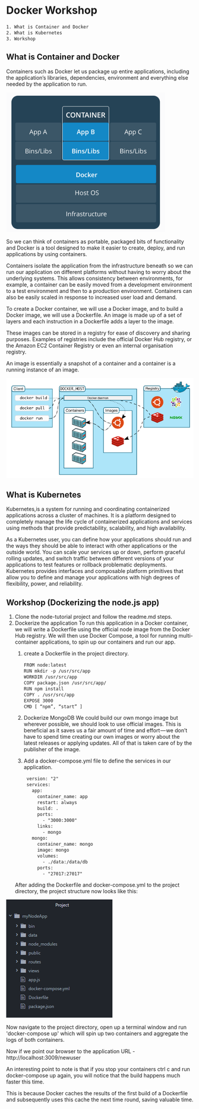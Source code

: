 # Docker Workshop
    1. What is Container and Docker
    2. What is Kubernetes
    3. Workshop
    
## What is Container and Docker

Containers such as Docker let us package up entire applications, including the application’s libraries, dependencies, environment and everything else needed by the application to run.

![Image of Docker](/Docker/images/docker.png)

So we can think of containers as portable, packaged bits of functionality and Docker is a tool designed to make it easier to create, deploy, and run applications by using containers. 

Containers isolate the application from the infrastructure beneath so we can run our application on different platforms without having to worry about the underlying systems.
This allows consistency between environments, for example, a container can be easily moved from a development environment to a test environment and then to a production environment. Containers can also be easily scaled in response to increased user load and demand.

To create a Docker container, we will use a Docker image, and to build a Docker image, we will use a Dockerfile. An image is made up of a set of layers and each instruction in a Dockerfile adds a layer to the image.


These images can be stored in a registry for ease of discovery and sharing purposes. Examples of registries include the official Docker Hub registry, or the Amazon EC2 Container Registry or even an internal organisation registry.

An image is essentially a snapshot of a container and a container is a running instance of an image.

![Image of DockerRegistry](/Docker/images/dockerRepository.png)

## What is Kubernetes

Kubernetes,is a system for running and coordinating containerized applications across a cluster of machines. It is a platform designed to completely manage the life cycle of containerized applications and services using methods that provide predictability, scalability, and high availability.

As a Kubernetes user, you can define how your applications should run and the ways they should be able to interact with other applications or the outside world. You can scale your services up or down, perform graceful rolling updates, and switch traffic between different versions of your applications to test features or rollback problematic deployments. Kubernetes provides interfaces and composable platform primitives that allow you to define and manage your applications with high degrees of flexibility, power, and reliability.

## Workshop (Dockerizing the node.js app)
1. Clone the node-tutorial project and follow the readme.md steps.
2. Dockerize the application
    To run this application in a Docker container, we will write a Dockerfile using the official node image from the Docker Hub registry. We will then use Docker Compose, a tool for running multi-container applications, to spin up our containers and run our app.
    1.  create a Dockerfile in the project directory.
    
            FROM node:latest
            RUN mkdir -p /usr/src/app
            WORKDIR /usr/src/app
            COPY package.json /usr/src/app/
            RUN npm install
            COPY . /usr/src/app
            EXPOSE 3000
            CMD [ “npm”, “start” ]
            
    2. Dockerize MongoDB
        We could build our own mongo image but wherever possible, we should look to use official images.
        This is beneficial as it saves us a fair amount of time and effort — we don’t have to spend time creating our own images or worry about the latest releases or applying updates. All of that is taken care of by the publisher of the image.
   
    3. Add a docker-compose.yml file to define the services in our application.
          
            version: "2"
            services:
              app:
                container_name: app
                restart: always
                build: .
                ports:
                  - "3000:3000"
                links:
                  - mongo
              mongo:
                container_name: mongo
                image: mongo
                volumes:
                  - ./data:/data/db
                ports:
                  - "27017:27017"
    
    After adding the Dockerfile and docker-compose.yml to the project directory, the project structure now looks like this:
    
![Image of Project](/Docker/images/project.png)

Now navigate to the project directory, open up a terminal window and run 'docker-compose up' which will spin up two containers and aggregate the logs of both containers.

Now if we point our browser to the application URL - http://localhost:3009/newuser


An interesting point to note is that if you stop your containers ctrl c and run docker-compose up again, you will notice that the build happens much faster this time.

This is because Docker caches the results of the first build of a Dockerfile and subsequently uses this cache the next time round, saving valuable time.
